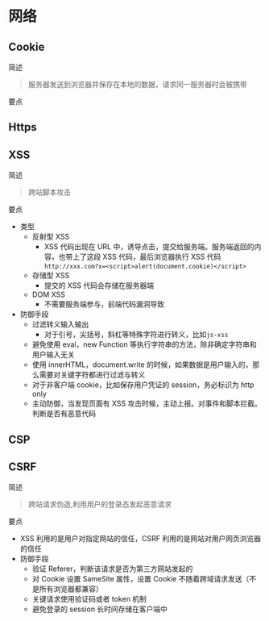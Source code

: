 # 网络

## Cookie

简述

> 服务器发送到浏览器并保存在本地的数据，请求同一服务器时会被携带

要点

## Https

## XSS

简述

> 跨站脚本攻击

要点

- 类型
  - 反射型 XSS
    - XSS 代码出现在 URL 中，诱导点击，提交给服务端。服务端返回的内容，也带上了这段 XSS 代码，最后浏览器执行 XSS 代码`http://xxx.com?x=<script>alert(document.cookie)</script>`
  - 存储型 XSS
    - 提交的 XSS 代码会存储在服务器端
  - DOM XSS
    - 不需要服务端参与，前端代码漏洞导致
- 防御手段
  - 过滤转义输入输出
    - 对于引号，尖括号，斜杠等特殊字符进行转义，比如`js-xss`
  - 避免使用 eval，new Function 等执行字符串的方法，除非确定字符串和用户输入无关
  - 使用 innerHTML，document.write 的时候，如果数据是用户输入的，那么需要对关键字符都进行过滤与转义
  - 对于非客户端 cookie，比如保存用户凭证的 session，务必标识为 http only
  - 主动防御，当发现页面有 XSS 攻击时候，主动上报。对事件和脚本拦截。判断是否有恶意代码

## CSP

## CSRF

简述

> 跨站请求伪造,利用用户的登录态发起恶意请求

要点

- XSS 利用的是用户对指定网站的信任，CSRF 利用的是网站对用户网页浏览器的信任
- 防御手段
  - 验证 Referer，判断该请求是否为第三方网站发起的
  - 对 Cookie 设置 SameSite 属性，设置 Cookie 不随着跨域请求发送（不是所有浏览器都兼容）
  - 关键请求使用验证码或者 token 机制
  - 避免登录的 session 长时间存储在客户端中
